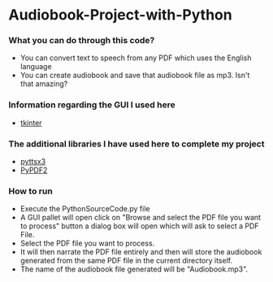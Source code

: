 # Audiobook-Project-with-Python
### What you can do through this code? ###
* You can convert text to speech from any PDF which uses the English language
* You can create audiobook and save that audiobook file as mp3. Isn't that amazing?

### Information regarding the GUI I used here ###
* [tkinter](https://docs.python.org/3/library/tkinter.html)

### The additional libraries I have used here to complete my project ###
* [pyttsx3](https://pypi.org/project/pyttsx3/)
* [PyPDF2](https://pypi.org/project/PyPDF2/)

### How to run
  * Execute the PythonSourceCode.py file
  * A GUI pallet will open click on "Browse and select the PDF file you want to process" button a dialog box will open which will ask to select a PDF File.
  * Select the PDF file you want to process.
  * It will then narrate the PDF file entirely and then will store the audiobook generated from the same PDF file in the current directory itself.
  * The name of the audiobook file generated will be "Audiobook.mp3".
